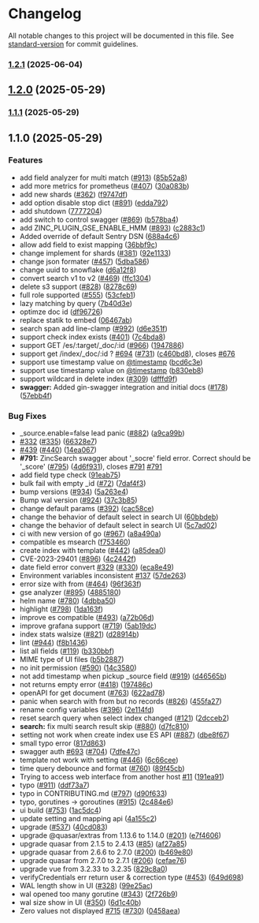 # Changelog

All notable changes to this project will be documented in this file. See [standard-version](https://github.com/conventional-changelog/standard-version) for commit guidelines.

### [1.2.1](https://github.com/kyle-hy/zincsearch/compare/v1.2.0...v1.2.1) (2025-06-04)

## [1.2.0](https://github.com/kyle-hy/zincsearch/compare/v1.1.0...v1.2.0) (2025-05-29)

### [1.1.1](https://github.com/kyle-hy/zincsearch/compare/v1.1.0...v1.1.1) (2025-05-29)

## 1.1.0 (2025-05-29)


### Features

* add field analyzer for multi match ([#913](https://github.com/kyle-hy/zincsearch/issues/913)) ([85b52a8](https://github.com/kyle-hy/zincsearch/commit/85b52a8c02d841ae2b5331367b1662c56ebc7763))
* add more metrics for prometheus ([#407](https://github.com/kyle-hy/zincsearch/issues/407)) ([30a083b](https://github.com/kyle-hy/zincsearch/commit/30a083bf27fdab97d1e884178da61cd32ca6964f))
* add new shards ([#362](https://github.com/kyle-hy/zincsearch/issues/362)) ([f9747df](https://github.com/kyle-hy/zincsearch/commit/f9747df4094c70957c2da51c010675edbe15ae97))
* add option disable stop dict ([#891](https://github.com/kyle-hy/zincsearch/issues/891)) ([edda792](https://github.com/kyle-hy/zincsearch/commit/edda792de17c3c964deca0189025bfd96360e135))
* add shutdown ([7777204](https://github.com/kyle-hy/zincsearch/commit/7777204dd10e7c91feca9ac10165b0777886963a))
* add switch to control swagger ([#869](https://github.com/kyle-hy/zincsearch/issues/869)) ([b578ba4](https://github.com/kyle-hy/zincsearch/commit/b578ba489f07ee7b9ec48331fbb0d543be275b51))
* add ZINC_PLUGIN_GSE_ENABLE_HMM ([#893](https://github.com/kyle-hy/zincsearch/issues/893)) ([c2883c1](https://github.com/kyle-hy/zincsearch/commit/c2883c1ffb091574dfdf43df00e8da3546cf2b56))
* Added override of default Sentry DSN ([688a4c6](https://github.com/kyle-hy/zincsearch/commit/688a4c6b33e5f40161caa7ccaa4794a19b1e4300))
* allow add field to exist mapping ([36bbf9c](https://github.com/kyle-hy/zincsearch/commit/36bbf9c8d39dfb28022f425dc114be27fa45f076))
* change implement for shards ([#381](https://github.com/kyle-hy/zincsearch/issues/381)) ([92e1133](https://github.com/kyle-hy/zincsearch/commit/92e11331a635f141bb4213908f20cc38eedb05df))
* change json formater ([#457](https://github.com/kyle-hy/zincsearch/issues/457)) ([5dba586](https://github.com/kyle-hy/zincsearch/commit/5dba586a30d5f8b66836c4fd58a1a7abe7076139))
* change uuid to snowflake ([d6a12f8](https://github.com/kyle-hy/zincsearch/commit/d6a12f8c6e40becf14563a4b2aa36756fc4fd50b))
* convert search v1 to v2 ([#469](https://github.com/kyle-hy/zincsearch/issues/469)) ([ffc1304](https://github.com/kyle-hy/zincsearch/commit/ffc1304821e938f80735061cabc8151d72e7d902))
* delete s3 support ([#828](https://github.com/kyle-hy/zincsearch/issues/828)) ([8278c69](https://github.com/kyle-hy/zincsearch/commit/8278c699d8620f2b9c577eb730d91728e37c0194))
* full role supported ([#555](https://github.com/kyle-hy/zincsearch/issues/555)) ([53cfeb1](https://github.com/kyle-hy/zincsearch/commit/53cfeb1644b98dfce0e0e093b0407cc3794da193))
* lazy matching by query ([7b40d3e](https://github.com/kyle-hy/zincsearch/commit/7b40d3e2f4d2e4a146e4e57c3c9c71259d792bd3))
* optimze doc id ([df96726](https://github.com/kyle-hy/zincsearch/commit/df967262f449af668d40cd5259ee816a06ea7108))
* replace statik to embed ([06467ab](https://github.com/kyle-hy/zincsearch/commit/06467ab00505b00cddeda5a543236839ec07b7e0))
* search span add line-clamp ([#992](https://github.com/kyle-hy/zincsearch/issues/992)) ([d6e351f](https://github.com/kyle-hy/zincsearch/commit/d6e351fe427a37e5a3fbf82959ed32abb48f24dc))
* support check index exists ([#401](https://github.com/kyle-hy/zincsearch/issues/401)) ([7c4bda8](https://github.com/kyle-hy/zincsearch/commit/7c4bda8fd323ad55c7801e795575429b4eaeb738))
* support GET /es/:target/_doc/:id ([#966](https://github.com/kyle-hy/zincsearch/issues/966)) ([1947886](https://github.com/kyle-hy/zincsearch/commit/1947886f734f1615e0f8256e97cc9387385bde4d))
* support get /index/_doc/:id ? [#694](https://github.com/kyle-hy/zincsearch/issues/694) ([#731](https://github.com/kyle-hy/zincsearch/issues/731)) ([c460bd8](https://github.com/kyle-hy/zincsearch/commit/c460bd8d7e5141cf222a3bbac00cbf3c445b0654)), closes [#676](https://github.com/kyle-hy/zincsearch/issues/676)
* support use timestamp value on [@timestamp](https://github.com/timestamp) ([bcd6c3e](https://github.com/kyle-hy/zincsearch/commit/bcd6c3e84a66e486d4d5832eaf298ae3d40b513d))
* support use timestamp value on [@timestamp](https://github.com/timestamp) ([b830eb8](https://github.com/kyle-hy/zincsearch/commit/b830eb8662697b8fbaf9ff7be4e2f0afe7d833c3))
* support wildcard in delete index ([#309](https://github.com/kyle-hy/zincsearch/issues/309)) ([dfffd9f](https://github.com/kyle-hy/zincsearch/commit/dfffd9f047c5080df7f7ff2081b72fa4171ddab2))
* **swagger:** Added gin-swagger integration and initial docs ([#178](https://github.com/kyle-hy/zincsearch/issues/178)) ([57ebb4f](https://github.com/kyle-hy/zincsearch/commit/57ebb4ff3c10ca046783fc96de61cd6f1ee11419))


### Bug Fixes

*  _source.enable=false lead panic ([#882](https://github.com/kyle-hy/zincsearch/issues/882)) ([a9ca99b](https://github.com/kyle-hy/zincsearch/commit/a9ca99b4b93bdd56bf201afeeceefc59079ee734))
* [#332](https://github.com/kyle-hy/zincsearch/issues/332) ([#335](https://github.com/kyle-hy/zincsearch/issues/335)) ([66328e7](https://github.com/kyle-hy/zincsearch/commit/66328e7844566639a83031af4093896ac4cf9e4c))
* [#439](https://github.com/kyle-hy/zincsearch/issues/439) ([#440](https://github.com/kyle-hy/zincsearch/issues/440)) ([14ea067](https://github.com/kyle-hy/zincsearch/commit/14ea0671ee931e1c75679df4a8ca04a06c6da134))
* **#791:**  ZincSearch swagger about '_socre' field error. Correct should be '_score'  ([#795](https://github.com/kyle-hy/zincsearch/issues/795)) ([4d6f931](https://github.com/kyle-hy/zincsearch/commit/4d6f931f18a0997b9f5ba6510924b22b91f90dd3)), closes [#791](https://github.com/kyle-hy/zincsearch/issues/791) [#791](https://github.com/kyle-hy/zincsearch/issues/791)
* add field type check ([91eab75](https://github.com/kyle-hy/zincsearch/commit/91eab75daed6bc7dd297adf026e1c4729993ae5b))
* bulk fail with empty _id ([#72](https://github.com/kyle-hy/zincsearch/issues/72)) ([7daf4f3](https://github.com/kyle-hy/zincsearch/commit/7daf4f300195b02d497fb0d2acb0553aa6c0c25f))
* bump versions ([#934](https://github.com/kyle-hy/zincsearch/issues/934)) ([5a263e4](https://github.com/kyle-hy/zincsearch/commit/5a263e474bb7019dfed83be7f0a80ca45e218bc3))
* Bump wal version ([#924](https://github.com/kyle-hy/zincsearch/issues/924)) ([37c3b85](https://github.com/kyle-hy/zincsearch/commit/37c3b85365ef5602a2bd227c429df59887041af2))
* change default params ([#392](https://github.com/kyle-hy/zincsearch/issues/392)) ([cac58ce](https://github.com/kyle-hy/zincsearch/commit/cac58ceb920bd92cd25a5a1577b204b07e0a84df))
* change the behavior of default select in search UI ([60bbdeb](https://github.com/kyle-hy/zincsearch/commit/60bbdeb8311f50535d56e7b0806b4674892fe2aa))
* change the behavior of default select in search UI ([5c7ad02](https://github.com/kyle-hy/zincsearch/commit/5c7ad0267eec596de5105ed4216f636e43dd9967))
* ci with new version of go ([#967](https://github.com/kyle-hy/zincsearch/issues/967)) ([a8a490a](https://github.com/kyle-hy/zincsearch/commit/a8a490a3d2b0583d0c97ff4e4396565e3d0c97a9))
* compatible es msearch ([f753460](https://github.com/kyle-hy/zincsearch/commit/f7534600d1aae43a9d694e1cec52a1e3b3abace4))
* create index with template ([#442](https://github.com/kyle-hy/zincsearch/issues/442)) ([a85dea0](https://github.com/kyle-hy/zincsearch/commit/a85dea03a48b60ee7610d2fb7710c1bc2be89dec))
* CVE-2023-29401 ([#896](https://github.com/kyle-hy/zincsearch/issues/896)) ([4c2442f](https://github.com/kyle-hy/zincsearch/commit/4c2442f3c45d8b905cdeb8306a06bfa7be350b3c))
* date field error convert [#329](https://github.com/kyle-hy/zincsearch/issues/329) ([#330](https://github.com/kyle-hy/zincsearch/issues/330)) ([eca8e49](https://github.com/kyle-hy/zincsearch/commit/eca8e496c64e6ce565df8643e011581c22b66fef))
* Environment variables inconsistent [#137](https://github.com/kyle-hy/zincsearch/issues/137) ([57de263](https://github.com/kyle-hy/zincsearch/commit/57de263989a848fcd8aca040107bb7b21c757497))
* error size with from ([#464](https://github.com/kyle-hy/zincsearch/issues/464)) ([96f363f](https://github.com/kyle-hy/zincsearch/commit/96f363fd28e96a86a8a7e472669af10b50c5e771))
* gse analyzer ([#895](https://github.com/kyle-hy/zincsearch/issues/895)) ([4885180](https://github.com/kyle-hy/zincsearch/commit/48851804d35cd1fceb7ade985353672b647d4fda))
* helm name ([#780](https://github.com/kyle-hy/zincsearch/issues/780)) ([4dbba50](https://github.com/kyle-hy/zincsearch/commit/4dbba5038769c470777bf19c57ad94f9d0018b72))
* highlight ([#798](https://github.com/kyle-hy/zincsearch/issues/798)) ([1da163f](https://github.com/kyle-hy/zincsearch/commit/1da163f66716df825ab40992a1b0a9bef36b06d8))
* improve es compatible ([#493](https://github.com/kyle-hy/zincsearch/issues/493)) ([a72b06d](https://github.com/kyle-hy/zincsearch/commit/a72b06d1ff60c1ca12a253353e12a85a620b9a95))
* improve grafana support ([#719](https://github.com/kyle-hy/zincsearch/issues/719)) ([5ab19dc](https://github.com/kyle-hy/zincsearch/commit/5ab19dcd96568c8e6329eb745c09b02c158b50f7))
* index stats walsize ([#821](https://github.com/kyle-hy/zincsearch/issues/821)) ([d28914b](https://github.com/kyle-hy/zincsearch/commit/d28914b27dfaeb746806a3f8a0f25287f9bac0b5))
* lint ([#944](https://github.com/kyle-hy/zincsearch/issues/944)) ([f8b1436](https://github.com/kyle-hy/zincsearch/commit/f8b1436487807b107659d6f444a52c9fa442d3c0))
* list all fields ([#119](https://github.com/kyle-hy/zincsearch/issues/119)) ([b330bbf](https://github.com/kyle-hy/zincsearch/commit/b330bbf62697b2c29c298ecb8053b72b73502678))
* MIME type of UI files ([b5b2887](https://github.com/kyle-hy/zincsearch/commit/b5b28872d274c2a0f7a1256dabe60f592b6b32d9))
* no init permission ([#590](https://github.com/kyle-hy/zincsearch/issues/590)) ([14c3580](https://github.com/kyle-hy/zincsearch/commit/14c358065cfb5c15694f289dd667ffd95742fe44))
* not add timestamp when pickup _source field ([#919](https://github.com/kyle-hy/zincsearch/issues/919)) ([d46565b](https://github.com/kyle-hy/zincsearch/commit/d46565bf0d463dd4897d336d201f67e1bf18a8ce))
* not returns empty error ([#418](https://github.com/kyle-hy/zincsearch/issues/418)) ([197486c](https://github.com/kyle-hy/zincsearch/commit/197486c3a48c9906e0fe69aae3118594ac5ff7d9))
* openAPI for get document ([#763](https://github.com/kyle-hy/zincsearch/issues/763)) ([622ad78](https://github.com/kyle-hy/zincsearch/commit/622ad783e9ce6be044e29f309d961780ad8cfe3b))
* panic when search with from but no records ([#826](https://github.com/kyle-hy/zincsearch/issues/826)) ([455fa27](https://github.com/kyle-hy/zincsearch/commit/455fa279150bd22edb0537191402d48c459ef7c7))
* rename config variables ([#396](https://github.com/kyle-hy/zincsearch/issues/396)) ([2e114fd](https://github.com/kyle-hy/zincsearch/commit/2e114fdb6805fde20cb45f8f210a12c4301844dd))
* reset search query when select index changed ([#121](https://github.com/kyle-hy/zincsearch/issues/121)) ([2dcceb2](https://github.com/kyle-hy/zincsearch/commit/2dcceb2291669ce1603eb606de30ab98af35b204))
* **search:** fix multi search result skip ([#880](https://github.com/kyle-hy/zincsearch/issues/880)) ([d7fc810](https://github.com/kyle-hy/zincsearch/commit/d7fc810facf96eebaa81dd16887fd2082aff610f))
* setting not work when create index use ES API ([#887](https://github.com/kyle-hy/zincsearch/issues/887)) ([dbe8f67](https://github.com/kyle-hy/zincsearch/commit/dbe8f671a8493154fa6cc78aa21baaaa0ac6c033))
* small typo error ([817d863](https://github.com/kyle-hy/zincsearch/commit/817d863304c9184c3927de4ab5e5262fa17ba58f))
* swagger auth [#693](https://github.com/kyle-hy/zincsearch/issues/693) ([#704](https://github.com/kyle-hy/zincsearch/issues/704)) ([7dfe47c](https://github.com/kyle-hy/zincsearch/commit/7dfe47c3279531e5a959575f261ab42b4299c153))
* template not work with setting ([#446](https://github.com/kyle-hy/zincsearch/issues/446)) ([6c66cee](https://github.com/kyle-hy/zincsearch/commit/6c66ceec7600ff8660374d33ca692a015780c7f5))
* time query debounce and format ([#760](https://github.com/kyle-hy/zincsearch/issues/760)) ([89f45cb](https://github.com/kyle-hy/zincsearch/commit/89f45cbf2a64504cca74f35d73e0bc3c79acf298))
* Trying to access web interface from another host [#11](https://github.com/kyle-hy/zincsearch/issues/11) ([191ea91](https://github.com/kyle-hy/zincsearch/commit/191ea91902e4e973115bbad599e7cfbaa84bc865))
* typo ([#911](https://github.com/kyle-hy/zincsearch/issues/911)) ([ddf73a7](https://github.com/kyle-hy/zincsearch/commit/ddf73a77cab52043a94e3dfeb9830aefae600008))
* typo in CONTRIBUTING.md ([#797](https://github.com/kyle-hy/zincsearch/issues/797)) ([d90f633](https://github.com/kyle-hy/zincsearch/commit/d90f633cb67093e4ac498a4f73c564a3d61aae7e))
* typo, gorutines -> goroutines ([#915](https://github.com/kyle-hy/zincsearch/issues/915)) ([2c484e6](https://github.com/kyle-hy/zincsearch/commit/2c484e628cb034311d973001c578589efa8b3c70))
* ui build ([#753](https://github.com/kyle-hy/zincsearch/issues/753)) ([1ac5dc4](https://github.com/kyle-hy/zincsearch/commit/1ac5dc47e58ae3461ac76e47328f03d89d36ebfc))
* update setting and mapping api ([4a155c2](https://github.com/kyle-hy/zincsearch/commit/4a155c24d69a3ad1a3d563e517bb38af55c6f9a3))
* upgrade ([#537](https://github.com/kyle-hy/zincsearch/issues/537)) ([40cd083](https://github.com/kyle-hy/zincsearch/commit/40cd0833c948221caa2411da0cfee7e29e6b6339))
* upgrade @quasar/extras from 1.13.6 to 1.14.0 ([#201](https://github.com/kyle-hy/zincsearch/issues/201)) ([e7f4606](https://github.com/kyle-hy/zincsearch/commit/e7f4606b5e87db6b58e026b03836a4b04f4641e2))
* upgrade quasar from 2.1.5 to 2.4.13 ([#85](https://github.com/kyle-hy/zincsearch/issues/85)) ([af27a85](https://github.com/kyle-hy/zincsearch/commit/af27a85f07b97ff79a765854e73a5bb4ab810e57))
* upgrade quasar from 2.6.6 to 2.7.0 ([#200](https://github.com/kyle-hy/zincsearch/issues/200)) ([b469e80](https://github.com/kyle-hy/zincsearch/commit/b469e80de013df00f5504c5fe84715376112b94f))
* upgrade quasar from 2.7.0 to 2.7.1 ([#206](https://github.com/kyle-hy/zincsearch/issues/206)) ([cefae76](https://github.com/kyle-hy/zincsearch/commit/cefae7634fd07259fb5d117cc62d666d81c3b433))
* upgrade vue from 3.2.33 to 3.2.35 ([829c8a0](https://github.com/kyle-hy/zincsearch/commit/829c8a04b087552f9f9b017acd44c03838eb5209))
* verifyCredentials err return user & correction type ([#453](https://github.com/kyle-hy/zincsearch/issues/453)) ([649d698](https://github.com/kyle-hy/zincsearch/commit/649d6983d87ff0c3b7d92ae7160112e115cae2d9))
* WAL length show in UI ([#328](https://github.com/kyle-hy/zincsearch/issues/328)) ([99e25ac](https://github.com/kyle-hy/zincsearch/commit/99e25acecd4e5513eac0bdf9b3a777235c85d8b3))
* wal opened too many gorutine ([#343](https://github.com/kyle-hy/zincsearch/issues/343)) ([2f726b9](https://github.com/kyle-hy/zincsearch/commit/2f726b9af59917f67aac20ee3609edc867b11e22))
* wal size show in UI ([#350](https://github.com/kyle-hy/zincsearch/issues/350)) ([6d1c40b](https://github.com/kyle-hy/zincsearch/commit/6d1c40bf35d5c9b3e8d3023c9670ee43e312bcbe))
* Zero values not displayed [#715](https://github.com/kyle-hy/zincsearch/issues/715) ([#730](https://github.com/kyle-hy/zincsearch/issues/730)) ([0458aea](https://github.com/kyle-hy/zincsearch/commit/0458aeaca3af3c87229b241e0b20e141fbd59c93))
